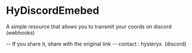 # HyDiscordEmebed
A simple resource that allows you to transmit your coords on discord (webhooks)

-- If you share it, share with the original link
-- contact : hysteryx. (discord)

